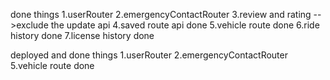 done things
1.userRouter
2.emergencyContactRouter
3.review and rating -->exclude the update api
4.saved route api done
5.vehicle route done
6.ride history done
7.license history done

deployed and done things
1.userRouter
2.emergencyContactRouter
5.vehicle route done

